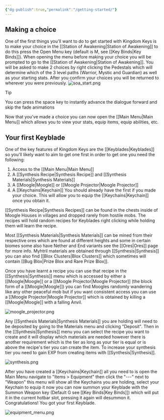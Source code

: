 ```yaml
---
{"dg-publish":true,"permalink":"/getting-started/"}
---
```


## Making a choice
One of the first things you'll want to do to get started with Kingdom Keys is to make your choice in the [[Station of Awakening\|Station of Awakening]] to do this press the Open Menu key (default is M, see [[Key Binds\|Key Binds]]).
When opening the menu before making your choice you will be prompted to go to the [[Station of Awakening\|Station of Awakening]]. You will be asked to make 2 choices by right clicking the Pedestals which will determine which of the 3 level paths (Warrior, Mystic and Guardian) as well as your starting stats. After you confirm your choices you will be returned to wherever you were previously.
 ![soa_start.png](/img/user/soa_start.png)

> [!tip] 
> You can press the space key to instantly advance the dialogue forward and skip the fade animations

Now that you've made a choice you can now open the [[Main Menu\|Main Menu]] which allows you to view your stats, equip items, equip abilities, etc.

## Your first Keyblade
One of the key features of Kingdom Keys are the [[Keyblades\|Keyblades]] so you'll likely want to aim to get one first in order to get one you need the following:
1. Access to the [[Main Menu\|Main Menu]]
2. A [[Synthesis Recipe\|Synthesis Recipe]] and [[Synthesis Materials\|Synthesis Materials]]
3. A [[Moogle\|Moogle]] or [[Moogle Projector\|Moogle Projector]]
4. A [[Keychains\|Keychain]]
You should already have the first if you made your choice. This will allow you to equip the [[Keychains\|Keychain]] once you obtain it.

[[Synthesis Recipe\|Synthesis Recipes]] can be found in the chests inside of Moogle Houses in villages and dropped rarely from hostile mobs. The recipes will hold random recipes for Keyblades right clicking while holding them will learn the recipe.

Most [[Synthesis Materials\|Synthesis Materials]] can be mined from their respective ores which are found at different heights and some in certain biomes some also have Nether and End variants see the [[Ores\|Ores]] page for more info. Myhtril materials are obtained through [[Synthesis\|Synthesis]] you can also find [[Blox Clusters\|Blox Clusters]] which sometimes will contain [[Bug Blox\|Prize Blox and Rare Prize Blox]]. 

Once you have learnt a recipe you can use that recipe in the [[Synthesis\|Synthesis]] menu which is accessed by either a [[Moogle\|Moogle]] or a [[Moogle Projector\|Moogle Projector]] (the block form of a [[Moogle\|Moogle]]) you can find Moogles randomly wandering like any other peaceful mob but if you want consistent access you can use a [[Moogle Projector\|Moogle Projector]] which is obtained by killing a [[Moogle\|Moogle]] with a falling Anvil. 

![moogle_projector.png](/img/user/moogle_projector.png)

Any [[Synthesis Materials\|Synthesis Materials]] you are holding will need to be deposited by going to the Materials menu and clicking "Deposit". Then in the [[Synthesis\|Synthesis]] menu you can select the recipe you want to create and it will display which materials are needed however there is another requirement which is the tier as long as your tier is equal or is above the recipe's tier you can create the item. To increase your synthesis tier you need to gain EXP from creating items with [[Synthesis\|Synthesis]].

![synthesis.png](/img/user/synthesis.png)

After you have created a [[Keychains\|Keychain]] all you need to is open the Main Menu navigate to "Items > Equipment" then click the "---" next to "Weapon" this menu will show all the Keychains you are holding, select your Keychain to equip it now you can now summon your Keyblade with the Summon Weapon key (Default G see [[Key Binds\|Key Binds]]) which will put it in the current hotbar slot, pressing it again will desummon it. Congratulations! You got your first Keyblade.

![equipment_menu.png](/img/user/equipment_menu.png)






